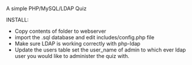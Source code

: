 A simple PHP/MySQL/LDAP Quiz

INSTALL:
* Copy contents of folder to webserver
* import the .sql database and edit includes/config.php file
* Make sure LDAP is working correctly with php-ldap
* Update the users table set the user_name of admin to which ever ldap user you would like to administer the quiz with.
